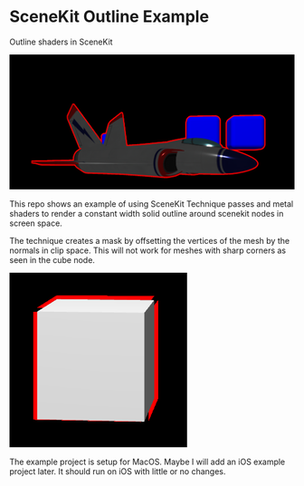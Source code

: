 # SceneKit Outline Example
Outline shaders in SceneKit

![Output Sample](/images/ExampleCorrectOutput.png)

This repo shows an example of using SceneKit Technique passes and metal shaders to render a constant width solid outline around scenekit nodes in screen space.

The technique creates a mask by offsetting the vertices of the mesh by the normals in clip space. This will not work for meshes with sharp corners as seen
in the cube node. 

![Output Sample](/images/ExampleBadOutput.png)

The example project is setup for MacOS. Maybe I will add an iOS example project later. It should run on iOS with little or no changes.